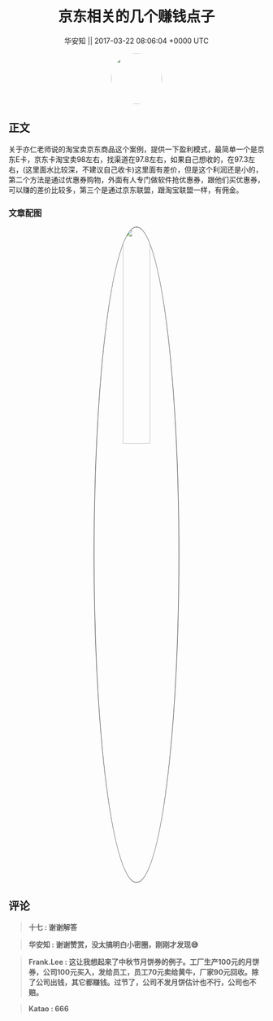 <h1 align="center">京东相关的几个赚钱点子</h1>




<p align="center">
    <a>华安知 || 2017-03-22 08:06:04 &#43;0000 UTC</a>
</p>

<div align="center">
    <img src="https://images.zsxq.com/Fm7bP4XMvj4gIAYjzyW97pXQuFj8?e=1590940799&amp;token=kIxbL07-8jAj8w1n4s9zv64FuZZNEATmlU_Vm6zD:OAu6gNkEjQ17LtLtXuKQkaFkk2w=" width="100" height="100" style="border:1px solid;border-radius:50%; color:#ffffff"/>
</div>




## 正文

<div>
关于亦仁老师说的淘宝卖京东商品这个案例，提供一下盈利模式，最简单一个是京东E卡，京东卡淘宝卖98左右，找渠道在97.8左右，如果自己想收的，在97.3左右，(这里面水比较深，不建议自己收卡)这里面有差价，但是这个利润还是小的，第二个方法是通过优惠券购物，外面有人专门做软件抢优惠券，跟他们买优惠券，可以赚的差价比较多，第三个是通过京东联盟，跟淘宝联盟一样，有佣金。
</div>

### 文章配图

<div class="image" align="center">

<img src="https://images.zsxq.com/FqMDJ7QyzNQ0Md5yb6GAzzQECBNh?e=1590940799&amp;token=kIxbL07-8jAj8w1n4s9zv64FuZZNEATmlU_Vm6zD:k_gAJ-6HGaj5uNYQn4l4g9c4r7Q=" width="33%" height="33%" style="border:1px solid;border-radius:50%; color:#3c3f41"/>

</div>


## 评论

<div align="left">
<div>

<blockquote >
<span> <strong>十七 : 谢谢解答 </strong></span>
</blockquote>

<blockquote >
<span> <strong>华安知 : 谢谢赞赏，没太搞明白小密圈，刚刚才发现😅 </strong></span>
</blockquote>

<blockquote >
<span> <strong>Frank.Lee : 这让我想起来了中秋节月饼券的例子。工厂生产100元的月饼券，公司100元买入，发给员工，员工70元卖给黄牛，厂家90元回收。除了公司出钱，其它都赚钱。过节了，公司不发月饼估计也不行，公司也不赔。 </strong></span>
</blockquote>

<blockquote >
<span> <strong>Katao : 666 </strong></span>
</blockquote>

</div>
</div>
